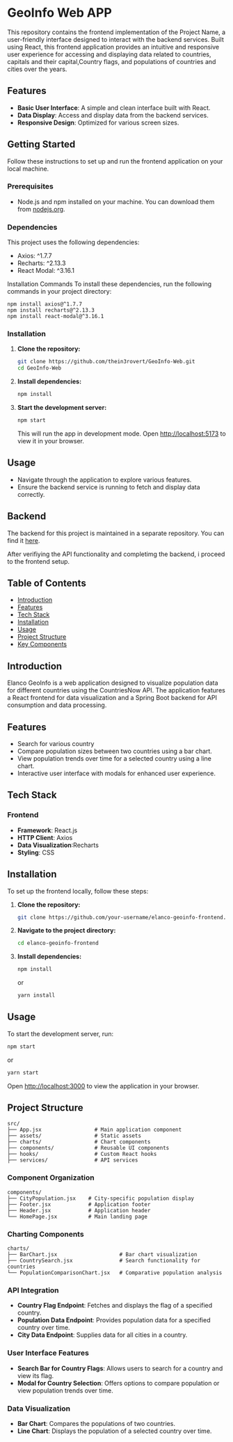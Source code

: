 # GeoInfo Web APP
This repository contains the frontend implementation of the Project Name, a user-friendly interface designed to interact with the backend services.
Built using React, this frontend application provides an intuitive and responsive user experience for accessing and displaying data related to countries, capitals and their capital,Country flags, and populations of countries and cities over the years.

## Features

- **Basic User Interface**: A simple and clean interface built with React.
- **Data Display**: Access and display data from the backend services.
- **Responsive Design**: Optimized for various screen sizes.

## Getting Started

Follow these instructions to set up and run the frontend application on your local machine.

### Prerequisites

- Node.js and npm installed on your machine. You can download them from [nodejs.org](https://nodejs.org/).

### Dependencies
This project uses the following dependencies:

- Axios: ^1.7.7
- Recharts: ^2.13.3
- React Modal: ^3.16.1

Installation Commands
To install these dependencies, run the following commands in your project directory:

```
npm install axios@^1.7.7
npm install recharts@^2.13.3
npm install react-modal@^3.16.1
```

### Installation

1. **Clone the repository:**

   ```bash
   git clone https://github.com/thein3rovert/GeoInfo-Web.git
   cd GeoInfo-Web
   ```

2. **Install dependencies:**

   ```bash
   npm install
   ```

3. **Start the development server:**

   ```bash
   npm start
   ```

   This will run the app in development mode. Open [http://localhost:5173](http://localhost:5173/) to view it in your browser.

## Usage

- Navigate through the application to explore various features.
- Ensure the backend service is running to fetch and display data correctly.

## Backend

The backend for this project is maintained in a separate repository. You can find it [here](https://github.com/your-username/backend-repo-name).

After verifiying the API functionality and completimg the backend, i proceed to the frontend setup.

## Table of Contents

- [Introduction](#introduction)
- [Features](#features)
- [Tech Stack](#tech-stack)
- [Installation](#installation)
- [Usage](#usage)
- [Project Structure](#project-structure)
- [Key Components](#key-components)

## Introduction

Elanco GeoInfo is a web application designed to visualize population data for different countries using the CountriesNow API. The application features a React frontend for data visualization and a Spring Boot backend for API consumption and data processing.

## Features

- Search for various country 
- Compare population sizes between two countries using a bar chart.
- View population trends over time for a selected country using a line chart.
- Interactive user interface with modals for enhanced user experience.

## Tech Stack

### Frontend

- **Framework**: React.js
- **HTTP Client**: Axios
- **Data Visualization**:Recharts
- **Styling**: CSS

## Installation

To set up the frontend locally, follow these steps:

1. **Clone the repository:**

   ```bash
   git clone https://github.com/your-username/elanco-geoinfo-frontend.git
   ```

2. **Navigate to the project directory:**

   ```bash
   cd elanco-geoinfo-frontend
   ```

3. **Install dependencies:**

   ```bash
   npm install
   ```

   or

   ```bash
   yarn install
   ```

## Usage

To start the development server, run:

```bash
npm start
```

or

```bash
yarn start
```

Open [http://localhost:3000](http://localhost:3000) to view the application in your browser.

## Project Structure

```
src/
├── App.jsx                 # Main application component
├── assets/                 # Static assets
├── charts/                 # Chart components
├── components/             # Reusable UI components
├── hooks/                  # Custom React hooks
├── services/               # API services
```

### Component Organization

```
components/
├── CityPopulation.jsx    # City-specific population display
├── Footer.jsx            # Application footer
├── Header.jsx            # Application header
└── HomePage.jsx          # Main landing page
```

### Charting Components

```
charts/
├── BarChart.jsx                    # Bar chart visualization
├── CountrySearch.jsx               # Search functionality for countries
└── PopulationComparisonChart.jsx   # Comparative population analysis
```

### API Integration

- **Country Flag Endpoint**: Fetches and displays the flag of a specified country.
- **Population Data Endpoint**: Provides population data for a specified country over time.
- **City Data Endpoint**: Supplies data for all cities in a country.

### User Interface Features

- **Search Bar for Country Flags**: Allows users to search for a country and view its flag.
- **Modal for Country Selection**: Offers options to compare population or view population trends over time.

### Data Visualization

- **Bar Chart**: Compares the populations of two countries.
- **Line Chart**: Displays the population of a selected country over time.
